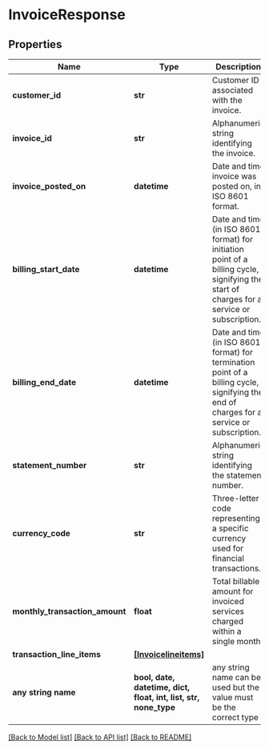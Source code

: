 # InvoiceResponse


## Properties
Name | Type | Description | Notes
------------ | ------------- | ------------- | -------------
**customer_id** | **str** | Customer ID associated with the invoice. | [optional] 
**invoice_id** | **str** | Alphanumeric string identifying the invoice. | [optional] 
**invoice_posted_on** | **datetime** | Date and time invoice was posted on, in ISO 8601 format. | [optional] 
**billing_start_date** | **datetime** | Date and time (in ISO 8601 format) for initiation point of a billing cycle, signifying the start of charges for a service or subscription. | [optional] 
**billing_end_date** | **datetime** | Date and time (in ISO 8601 format) for termination point of a billing cycle, signifying the end of charges for a service or subscription. | [optional] 
**statement_number** | **str** | Alphanumeric string identifying the statement number. | [optional] 
**currency_code** | **str** | Three-letter code representing a specific currency used for financial transactions. | [optional] 
**monthly_transaction_amount** | **float** | Total billable amount for invoiced services charged within a single month. | [optional] 
**transaction_line_items** | [**[Invoicelineitems]**](Invoicelineitems.md) |  | [optional] 
**any string name** | **bool, date, datetime, dict, float, int, list, str, none_type** | any string name can be used but the value must be the correct type | [optional]

[[Back to Model list]](../README.md#documentation-for-models) [[Back to API list]](../README.md#documentation-for-api-endpoints) [[Back to README]](../README.md)


